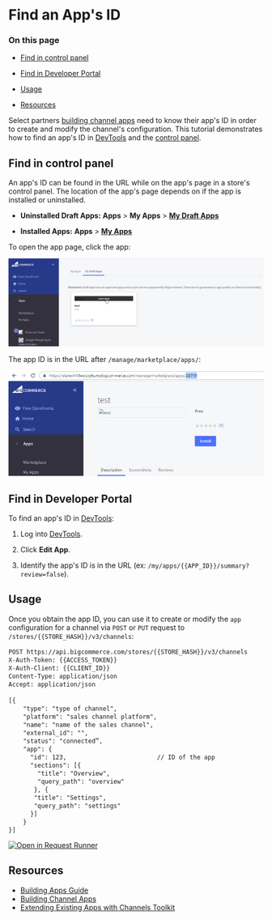 # Find an App's ID

<div class="otp" id="no-index">

### On this page
- [Find in control panel](#find-in-control-panel)
- [Find in Developer Portal](#find-in-devtools)

- [Usage](#usage)
- [Resources](#resources)
</div>

Select partners [building channel apps](https://developer.bigcommerce.com/api-docs/channels/building-channel-apps) need to know their app's ID in order to create and modify the channel's configuration. This tutorial demonstrates how to find an app's ID in [DevTools](#find-in-devtools) and the [control panel](#find-in-control-panel).


## Find in control panel
An app's ID can be found in the URL while on the app's page in a store's control panel. The location of the app's page depends on if the app is installed or uninstalled.

* **Uninstalled Draft Apps:** **Apps** > **My Apps** > [**My Draft Apps**](https://login.bigcommerce.com/deep-links/manage/marketplace/apps/my-apps/drafts)

* **Installed Apps:** **Apps** > [**My Apps**](https://login.bigcommerce.com/deep-links/manage/marketplace/apps/my-apps)


To open the app page, click the app:

![Draft App](https://raw.githubusercontent.com/bigcommerce/dev-docs/master/assets/images/apps-id-01.png "Draft App")

The app ID is in the URL after `/manage/marketplace/apps/`:

![Draft App ID](https://raw.githubusercontent.com/bigcommerce/dev-docs/master/assets/images/apps-id-02.png "Draft App ID")

## Find in Developer Portal


To find an app's ID in [DevTools](https://devtools.bigcommerce.com/my/apps):
1. Log into [DevTools](https://devtools.bigcommerce.com/my/apps).

2. Click **Edit App**.

3. Identify the app's ID is in the URL (ex: `/my/apps/{{APP_ID}}/summary?review=false`).


## Usage

Once you obtain the app ID, you can use it to create or modify the `app` configuration for a channel via `POST` or `PUT` request to `/stores/{{STORE_HASH}}/v3/channels`:


```http
POST https://api.bigcommerce.com/stores/{{STORE_HASH}}/v3/channels
X-Auth-Token: {{ACCESS_TOKEN}}
X-Auth-Client: {{CLIENT_ID}}
Content-Type: application/json
Accept: application/json

[{
    "type": "type of channel",
    "platform": "sales channel platform",
    "name": "name of the sales channel",
    "external_id": "",
    "status": "connected”,
    "app": {
      "id": 123,                         // ID of the app
      "sections": [{
        "title": "Overview",
        "query_path": "overview"
       }, {
       "title": "Settings",
       "query_path": "settings"
      }]
    }
}]
```

[![Open in Request Runner](https://storage.googleapis.com/bigcommerce-production-dev-center/images/Open-Request-Runner.svg)](https://developer.bigcommerce.com/api-reference/cart-checkout/channels-listings-api/channels/createchannel#requestrunner)

## Resources
* [Building Apps Guide](https://developer.bigcommerce.com/api-docs/getting-started/building-apps-bigcommerce/building-apps)
* [Building Channel Apps](https://developer.bigcommerce.com/api-docs/channels/building-channel-apps)
* [Extending Existing Apps with Channels Toolkit](https://developer.bigcommerce.com/api-docs/channels/extending-existing-apps)
